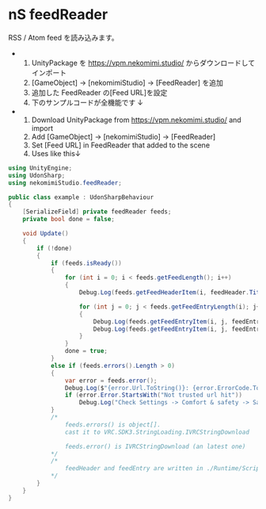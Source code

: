 # nS feedReader

RSS / Atom feed を読み込みます。

- 1. UnityPackage を https://vpm.nekomimi.studio/ からダウンロードしてインポート
  2. [GameObject] -> [nekomimiStudio] -> [FeedReader] を追加
  3. 追加した FeedReader の[Feed URL]を設定
  4. 下のサンプルコードが全機能です ↓
- 1. Download UnityPackage from https://vpm.nekomimi.studio/ and import
  2. Add [GameObject] -> [nekomimiStudio] -> [FeedReader]
  3. Set [Feed URL] in FeedReader that added to the scene
  4. Uses like this↓

```csharp
using UnityEngine;
using UdonSharp;
using nekomimiStudio.feedReader;

public class example : UdonSharpBehaviour
{
    [SerializeField] private feedReader feeds;
    private bool done = false;

    void Update()
    {
        if (!done)
        {
            if (feeds.isReady())
            {
                for (int i = 0; i < feeds.getFeedLength(); i++)
                {
                    Debug.Log(feeds.getFeedHeaderItem(i, feedHeader.Title));

                    for (int j = 0; j < feeds.getFeedEntryLength(i); j++)
                    {
                        Debug.Log(feeds.getFeedEntryItem(i, j, feedEntry.Title));
                        Debug.Log(feeds.getFeedEntryItem(i, j, feedEntry.Summary));
                    }
                }
                done = true;
            }
            else if (feeds.errors().Length > 0)
            {
                var error = feeds.error();
                Debug.Log($"{error.Url.ToString()}: {error.ErrorCode.ToString()}: {error.Error}");
                if (error.Error.StartsWith("Not trusted url hit"))
                    Debug.Log("Check Settings -> Comfort & safety -> Safety -> Allow Untrusted URLs");
            }
            /*
                feeds.errors() is object[].
                cast it to VRC.SDK3.StringLoading.IVRCStringDownload

                feeds.error() is IVRCStringDownload (an latest one)
            */
            /*
                feedHeader and feedEntry are written in ./Runtime/Script/feedReader.cs
            */
        }
    }
}
```
